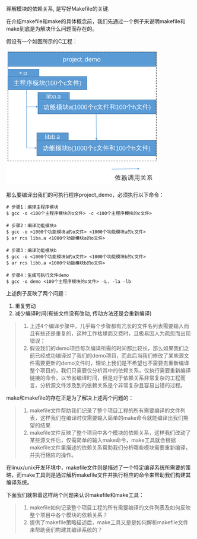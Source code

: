 理解模块的依赖关系, 是写好Makefile的关键.

在介绍makefile和make的具体概念前，我们先通过一个例子来说明makefile和make到底是为解决什么问题而存在的。

假设有一个如图所示的C工程：

![此处输入图片的描述](0.1_Makefile是干啥的.assets/document-uid298389labid2374timestamp1481542407132.png)

那么要编译出我们的可执行程序project_demo，必须执行以下命令：

```
# 步骤1：编译主程序模块
$ gcc -o <100个主程序模块的o文件> -c <100个主程序模块的c文件>

# 步骤2：编译功能模块a
$ gcc -o <1000个功能模块a的o文件> <1000个功能模块a的c文件>
$ ar rcs liba.a <1000个功能模块a的o文件>

# 步骤3：编译功能模块b
$ gcc -o <1000个功能模块b的o文件> <1000个功能模块b的c文件>
$ ar rcs libb.a <1000个功能模块b的o文件>

# 步骤4：生成可执行文件demo
$ gcc -o demo <100个主程序模块的o文件> -L. -la -lb
```

上述例子反映了两个问题：

1. 重复劳动
2. 减少编译时间(有些文件没有改动, 传动方法还是会重新编译)

> 1. 上述4个编译步骤中，几乎每个步骤都有亢长的文件名列表需要输入而且有些还是重复的，这种工作枯燥而又费时，且极易因人为疏忽而出现错误；
> 2. 假设我们的demo项目每次编译所需的时间都比较长，那么如果我们之前已经成功编译过了我们的demo项目，而此后当我们修改了某些源文件需要更新的demo文件时，理论上我们是不希望也不需要去重新编译整个项目的，我们只需要仅分析其中的依赖关系，仅执行需要重新编译链接的命令，以节省编译时间，但是对于依赖关系非常复杂的工程而言，分析源文件涉及到的依赖关系是个非常复杂且容易出错的过程。

make和makefile的存在正是为了解决上述两个问题的：

> 1. makefile文件帮助我们记录了整个项目工程的所有需要编译的文件列表，这样我们在编译时仅需要输入简单的make命令就能编译出我们期望的结果
> 2. makefile文件反映了整个项目中各个模块的依赖关系，这样我们改动了某些源文件后，仅需简单的输入make命令，make工具就会根据makefile文件里描述的依赖关系帮助我们分析哪些模块需要重新编译，并执行相应的操作。

在linux/unix开发环境中，makefile文件则是描述了一个特定编译系统所需要的策略，而make工具则是通过解析makefile文件并执行相应的命令来帮助我们构建其编译系统。

下面我们就带着这样两个问题来认识makefile和make工具：

> 1. makefile如何记录整个项目工程的所有需要编译的文件列表及如何反映整个项目中各个模块的依赖关系？
> 2. 提供了makefile策略描述后，make工具又是是如何解析makefile文件来帮助我们构建其编译系统的？
